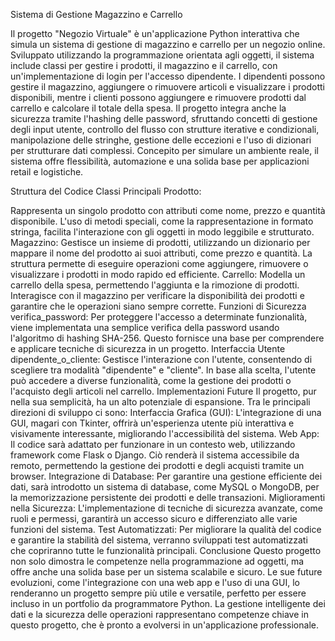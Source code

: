 Sistema di Gestione Magazzino e Carrello

Il progetto "Negozio Virtuale" è un'applicazione Python interattiva che simula un sistema di gestione di magazzino e carrello per un negozio online. Sviluppato utilizzando la programmazione orientata agli oggetti, il sistema include classi per gestire i prodotti, il magazzino e il carrello, con un'implementazione di login per l'accesso dipendente. I dipendenti possono gestire il magazzino, aggiungere o rimuovere articoli e visualizzare i prodotti disponibili, mentre i clienti possono aggiungere e rimuovere prodotti dal carrello e calcolare il totale della spesa. Il progetto integra anche la sicurezza tramite l'hashing delle password, sfruttando concetti di gestione degli input utente, controllo del flusso con strutture iterative e condizionali, manipolazione delle stringhe, gestione delle eccezioni e l'uso di dizionari per strutturare dati complessi. Concepito per simulare un ambiente reale, il sistema offre flessibilità, automazione e una solida base per applicazioni retail e logistiche.

Struttura del Codice Classi Principali Prodotto:

Rappresenta un singolo prodotto con attributi come nome, prezzo e quantità disponibile. L'uso di metodi speciali, come la rappresentazione in formato stringa, facilita l'interazione con gli oggetti in modo leggibile e strutturato. Magazzino:
Gestisce un insieme di prodotti, utilizzando un dizionario per mappare il nome del prodotto ai suoi attributi, come prezzo e quantità. La struttura permette di eseguire operazioni come aggiungere, rimuovere o visualizzare i prodotti in modo rapido ed efficiente. Carrello:
Modella un carrello della spesa, permettendo l'aggiunta e la rimozione di prodotti. Interagisce con il magazzino per verificare la disponibilità dei prodotti e garantire che le operazioni siano sempre corrette. Funzioni di Sicurezza verifica_password: Per proteggere l'accesso a determinate funzionalità, viene implementata una semplice verifica della password usando l'algoritmo di hashing SHA-256. Questo fornisce una base per comprendere e applicare tecniche di sicurezza in un progetto. Interfaccia Utente dipendente_o_cliente: Gestisce l'interazione con l'utente, consentendo di scegliere tra modalità "dipendente" e "cliente". In base alla scelta, l'utente può accedere a diverse funzionalità, come la gestione dei prodotti o l'acquisto degli articoli nel carrello. Implementazioni Future Il progetto, pur nella sua semplicità, ha un alto potenziale di espansione. Tra le principali direzioni di sviluppo ci sono:
Interfaccia Grafica (GUI):
L'integrazione di una GUI, magari con Tkinter, offrirà un'esperienza utente più interattiva e visivamente interessante, migliorando l'accessibilità del sistema. Web App:
Il codice sarà adattato per funzionare in un contesto web, utilizzando framework come Flask o Django. Ciò renderà il sistema accessibile da remoto, permettendo la gestione dei prodotti e degli acquisti tramite un browser. Integrazione di Database:
Per garantire una gestione efficiente dei dati, sarà introdotto un sistema di database, come MySQL o MongoDB, per la memorizzazione persistente dei prodotti e delle transazioni. Miglioramenti nella Sicurezza:
L'implementazione di tecniche di sicurezza avanzate, come ruoli e permessi, garantirà un accesso sicuro e differenziato alle varie funzioni del sistema. Test Automatizzati:
Per migliorare la qualità del codice e garantire la stabilità del sistema, verranno sviluppati test automatizzati che copriranno tutte le funzionalità principali. 
Conclusione Questo progetto non solo dimostra le competenze nella programmazione ad oggetti, ma offre anche una solida base per un sistema scalabile e sicuro. Le sue future evoluzioni, come l'integrazione con una web app e l'uso di una GUI, lo renderanno un progetto sempre più utile e versatile, perfetto per essere incluso in un portfolio da programmatore Python. La gestione intelligente dei dati e la sicurezza delle operazioni rappresentano competenze chiave in questo progetto, che è pronto a evolversi in un'applicazione professionale.
